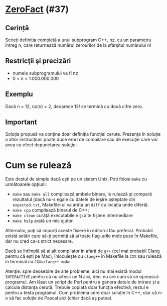 # [ZeroFact](https://www.pbinfo.ro/probleme/37) (#37)
## Cerință
Scrieți definiția completă a unui subprogram C++, nz, cu un parametru întreg n,
care returnează numărul zerourilor de la sfârşitul numărului n!

## Restricţii şi precizări
- numele subprogramului va fi nz
- 0 < n < 1.000.000.000
## Exemplu
Dacă n = 12, nz(n) = 2, deoarece 12! se termină cu două cifre zero.

## Important

Soluţia propusă va conţine doar definiţia funcţiei cerute. Prezenţa în soluţie a
altor instrucţiuni poate duce erori de compilare sau de execuţie care vor avea
ca efect depunctarea soluţiei.

# Cum se rulează
Este destul de simplu dacă ești pe un sistem Unix. Poți folosi `make` cu
următoarele opțiuni:
- `make` sau `make all` compilează ambele binare, le rulează și compară
  rezultatul (dacă nu-s egale cu datele de ieșire așteptate din `expected.txt`,
  Makefile-ul va arăta un `diff` cu locația unde diferă).
- `make cpp` compilează binarul de C++;
- `make clean` curăță executabilele și alte fișiere intermediare
- `make help` arată un mic ajutor.

Alternativ, poți să imporți aceste fișiere în editorul tău preferat. Probabil
există setări care să-ți permită să ai toate flag-urile mele puse în Makefile,
dar nu cred ca-s strict necesare.

Dacă se întîmplă să ai alt compilator în afară de `g++` (cel mai probabil Clang
pentru că ești pe Mac), înlocuiește cu `clang++` în Makefile la `CXX` sau
rulează în terminal cu `CXX=clang++ make`.

Atenție: spre deosebire de alte probleme, aici nu mai există modul `INTERACTIVE`
pentru că nu citesc un N aici, deci nu are cum să se oprească programul. Am
lăsat un script de Perl pentru a genera datele de intrare și a calcula distanța
cerută. Trebuie copiată doar funcția efectivă, restul e pentru a testa
programul. Cum problema cere doar soluție în C++, clar că n-o să fac soluție de
Pascal aici (chiar dacă aș putea).